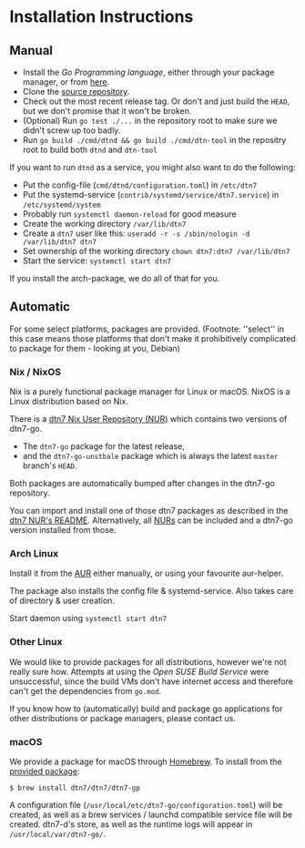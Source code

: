 <!--
SPDX-FileCopyrightText: 2021 Markus Sommer
SPDX-FileCopyrightText: 2021 Alvar Penning

SPDX-License-Identifier: GPL-3.0-or-later
-->

# Installation Instructions

## Manual

- Install the *Go Programming language*, either through your package manager, or from [here](https://golang.org/dl/).
- Clone the [source repository](https://github.com/dtn7/dtn7-go).
- Check out the most recent release tag. Or don't and just build the `HEAD`, but we don't promise that it won't be broken.
- (Optional) Run `go test ./...` in the repository root to make sure we didn't screw up too badly.
- Run `go build ./cmd/dtnd && go build ./cmd/dtn-tool` in the repositry root to build both `dtnd` and `dtn-tool`

If you want to run `dtnd` as a service, you might also want to do the following:

- Put the config-file (`cmd/dtnd/configuration.toml`) in `/etc/dtn7`
- Put the systemd-service (`contrib/systemd/service/dtn7.service`) in `/etc/systemd/system`
- Probably run `systemctl daemon-reload` for good measure
- Create the working directory `/var/lib/dtn7`
- Create a `dtn7` user like this: `useradd -r -s /sbin/nologin -d /var/lib/dtn7 dtn7`
- Set ownership of the working directory `chown dtn7:dtn7 /var/lib/dtn7`
- Start the service: `systemctl start dtn7`

If you install the arch-package, we do all of that for you.

## Automatic

For some select platforms, packages are provided. (Footnote: ''select'' in this case means those platforms that don't make it 
prohibitively complicated to package for them - looking at you, Debian)

### Nix / NixOS

Nix is a purely functional package manager for Linux or macOS.
NixOS is a Linux distribution based on Nix.

There is a [dtn7 Nix User Repository (NUR)](https://github.com/dtn7/nur-packages) which contains two versions of dtn7-go.

- The `dtn7-go` package for the latest release,
- and the `dtn7-go-unstbale` package which is always the latest `master` branch's `HEAD`.

Both packages are automatically bumped after changes in the dtn7-go repository.

You can import and install one of those dtn7 packages as described in the [dtn7 NUR's README](https://github.com/dtn7/nur-packages).
Alternatively, all [NURs](https://github.com/nix-community/NUR) can be included and a dtn7-go version installed from those.

### Arch Linux

Install it from the [AUR](https://aur.archlinux.org/packages/dtn7) either manually, or using your favourite aur-helper.

The package also installs the config file & systemd-service.
Also takes care of directory & user creation.

Start daemon using `systemctl start dtn7`

### Other Linux

We would like to provide packages for all distributions, however we're not really sure how.
Attempts at using the *Open SUSE Build Service* were unsuccessful, since the build VMs don't have internet access and therefore can't get the dependencies from `go.mod`.

If you know how to (automatically) build and package go applications for other distributions or package managers, please contact us.

### macOS

We provide a package for macOS through [Homebrew](https://brew.sh). To install from the [provided package](https://github.com/dtn7/homebrew-dtn7): 
```
$ brew install dtn7/dtn7/dtn7-gp
```
A configuration file (`/usr/local/etc/dtn7-go/configuration.toml`) will be created, as well as a brew services / launchd compatible service file will be created. dtn7-d's store, as well as the runtime logs will appear in `/usr/local/var/dtn7-go/`.
